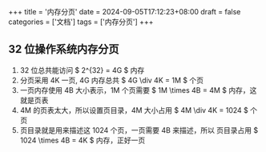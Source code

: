 +++
title = '内存分页'
date = 2024-09-05T17:12:23+08:00
draft = false
categories = ['文档']
tags = ['内存分页']
+++

## 32 位操作系统内存分页

1. 32 位总共能访问 $ 2^{32} = 4G $ 内存
2. 分页采用 4K 一页, 4G 内存总共 $ 4G \div 4K = 1M $ 个页
3. 一页内存使用 4B 大小表示，1M 个页需要 $ 1M \times 4B = 4M $ 内存，这就是页表
4. 4M 的页表太大，所以设置页目录，4M 大小占用 $ 4M \div 4K = 1024 $ 个页
5. 页目录就是用来描述这 1024 个页，一页需要 4B 来描述，所以 页目录占用 $ 1024 \times 4B = 4K $ 内存，正好一页
